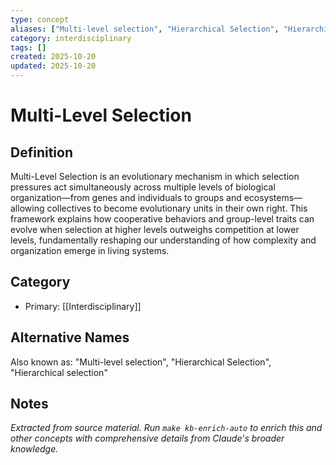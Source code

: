```yaml
---
type: concept
aliases: ["Multi-level selection", "Hierarchical Selection", "Hierarchical selection"]
category: interdisciplinary
tags: []
created: 2025-10-20
updated: 2025-10-20
---
```


# Multi-Level Selection

## Definition

Multi-Level Selection is an evolutionary mechanism in which selection pressures act simultaneously across multiple levels of biological organization—from genes and individuals to groups and ecosystems—allowing collectives to become evolutionary units in their own right. This framework explains how cooperative behaviors and group-level traits can evolve when selection at higher levels outweighs competition at lower levels, fundamentally reshaping our understanding of how complexity and organization emerge in living systems.

## Category

- Primary: [[Interdisciplinary]]

## Alternative Names

Also known as: "Multi-level selection", "Hierarchical Selection", "Hierarchical selection"

## Notes

*Extracted from source material. Run `make kb-enrich-auto` to enrich this and other concepts with comprehensive details from Claude's broader knowledge.*
